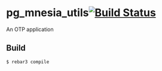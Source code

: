 pg_mnesia_utils[![Build Status](https://www.travis-ci.org/jiarenjie/pg_mnesia_utils.svg?branch=master)](https://www.travis-ci.org/jiarenjie/pg_mnesia_utils)
=====

An OTP application

Build
-----

    $ rebar3 compile
